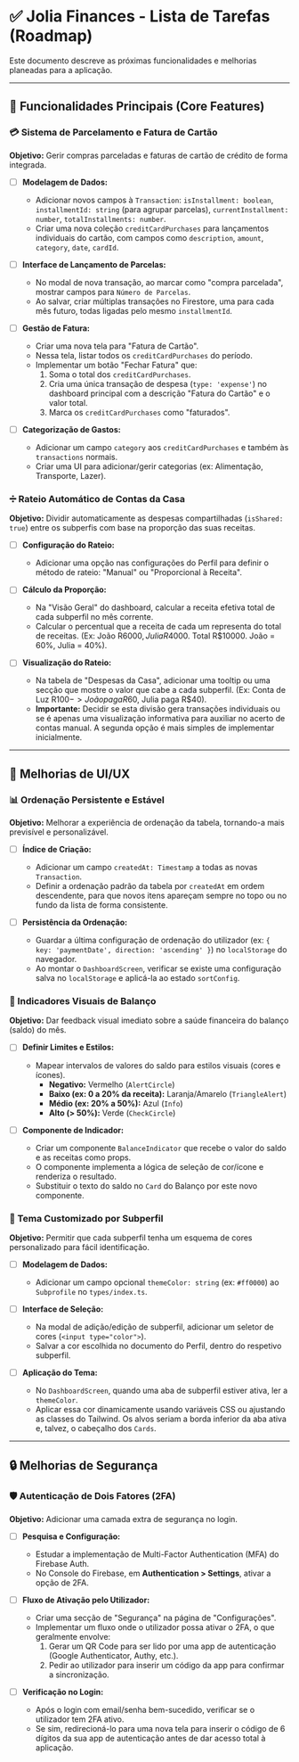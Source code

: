 # ✅ Jolia Finances - Lista de Tarefas (Roadmap)

Este documento descreve as próximas funcionalidades e melhorias planeadas para a aplicação.

---

## 🎯 Funcionalidades Principais (Core Features)

### 💳 Sistema de Parcelamento e Fatura de Cartão

**Objetivo:** Gerir compras parceladas e faturas de cartão de crédito de forma integrada.

-   [ ] **Modelagem de Dados:**
    -   Adicionar novos campos à `Transaction`: `isInstallment: boolean`, `installmentId: string` (para agrupar parcelas), `currentInstallment: number`, `totalInstallments: number`.
    -   Criar uma nova coleção `creditCardPurchases` para lançamentos individuais do cartão, com campos como `description`, `amount`, `category`, `date`, `cardId`.

-   [ ] **Interface de Lançamento de Parcelas:**
    -   No modal de nova transação, ao marcar como "compra parcelada", mostrar campos para `Número de Parcelas`.
    -   Ao salvar, criar múltiplas transações no Firestore, uma para cada mês futuro, todas ligadas pelo mesmo `installmentId`.

-   [ ] **Gestão de Fatura:**
    -   Criar uma nova tela para "Fatura de Cartão".
    -   Nessa tela, listar todos os `creditCardPurchases` do período.
    -   Implementar um botão "Fechar Fatura" que:
        1.  Soma o total dos `creditCardPurchases`.
        2.  Cria uma única transação de despesa (`type: 'expense'`) no dashboard principal com a descrição "Fatura do Cartão" e o valor total.
        3.  Marca os `creditCardPurchases` como "faturados".

-   [ ] **Categorização de Gastos:**
    -   Adicionar um campo `category` aos `creditCardPurchases` e também às `transactions` normais.
    -   Criar uma UI para adicionar/gerir categorias (ex: Alimentação, Transporte, Lazer).

### ➗ Rateio Automático de Contas da Casa

**Objetivo:** Dividir automaticamente as despesas compartilhadas (`isShared: true`) entre os subperfis com base na proporção das suas receitas.

-   [ ] **Configuração do Rateio:**
    -   Adicionar uma opção nas configurações do Perfil para definir o método de rateio: "Manual" ou "Proporcional à Receita".

-   [ ] **Cálculo da Proporção:**
    -   Na "Visão Geral" do dashboard, calcular a receita efetiva total de cada subperfil no mês corrente.
    -   Calcular o percentual que a receita de cada um representa do total de receitas. (Ex: João R$6000, Julia R$4000. Total R$10000. João = 60%, Julia = 40%).

-   [ ] **Visualização do Rateio:**
    -   Na tabela de "Despesas da Casa", adicionar uma tooltip ou uma secção que mostre o valor que cabe a cada subperfil. (Ex: Conta de Luz R$100 -> João paga R$60, Julia paga R$40).
    -   **Importante:** Decidir se esta divisão gera transações individuais ou se é apenas uma visualização informativa para auxiliar no acerto de contas manual. A segunda opção é mais simples de implementar inicialmente.

---

## 💅 Melhorias de UI/UX

### 📊 Ordenação Persistente e Estável

**Objetivo:** Melhorar a experiência de ordenação da tabela, tornando-a mais previsível e personalizável.

-   [ ] **Índice de Criação:**
    -   Adicionar um campo `createdAt: Timestamp` a todas as novas `Transaction`.
    -   Definir a ordenação padrão da tabela por `createdAt` em ordem descendente, para que novos itens apareçam sempre no topo ou no fundo da lista de forma consistente.

-   [ ] **Persistência da Ordenação:**
    -   Guardar a última configuração de ordenação do utilizador (ex: `{ key: 'paymentDate', direction: 'ascending' }`) no `localStorage` do navegador.
    -   Ao montar o `DashboardScreen`, verificar se existe uma configuração salva no `localStorage` e aplicá-la ao estado `sortConfig`.

### 🎨 Indicadores Visuais de Balanço

**Objetivo:** Dar feedback visual imediato sobre a saúde financeira do balanço (saldo) do mês.

-   [ ] **Definir Limites e Estilos:**
    -   Mapear intervalos de valores do saldo para estilos visuais (cores e ícones).
        -   **Negativo:** Vermelho (`AlertCircle`)
        -   **Baixo (ex: 0 a 20% da receita):** Laranja/Amarelo (`TriangleAlert`)
        -   **Médio (ex: 20% a 50%):** Azul (`Info`)
        -   **Alto (> 50%):** Verde (`CheckCircle`)

-   [ ] **Componente de Indicador:**
    -   Criar um componente `BalanceIndicator` que recebe o valor do saldo e as receitas como props.
    -   O componente implementa a lógica de seleção de cor/ícone e renderiza o resultado.
    -   Substituir o texto do saldo no `Card` do Balanço por este novo componente.

### 🎨 Tema Customizado por Subperfil

**Objetivo:** Permitir que cada subperfil tenha um esquema de cores personalizado para fácil identificação.

-   [ ] **Modelagem de Dados:**
    -   Adicionar um campo opcional `themeColor: string` (ex: `#ff0000`) ao `Subprofile` no `types/index.ts`.

-   [ ] **Interface de Seleção:**
    -   Na modal de adição/edição de subperfil, adicionar um seletor de cores (`<input type="color">`).
    -   Salvar a cor escolhida no documento do Perfil, dentro do respetivo subperfil.

-   [ ] **Aplicação do Tema:**
    -   No `DashboardScreen`, quando uma aba de subperfil estiver ativa, ler a `themeColor`.
    -   Aplicar essa cor dinamicamente usando variáveis CSS ou ajustando as classes do Tailwind. Os alvos seriam a borda inferior da aba ativa e, talvez, o cabeçalho dos `Cards`.

---

## 🔒 Melhorias de Segurança

### 🛡️ Autenticação de Dois Fatores (2FA)

**Objetivo:** Adicionar uma camada extra de segurança no login.

-   [ ] **Pesquisa e Configuração:**
    -   Estudar a implementação de Multi-Factor Authentication (MFA) do Firebase Auth.
    -   No Console do Firebase, em **Authentication > Settings**, ativar a opção de 2FA.

-   [ ] **Fluxo de Ativação pelo Utilizador:**
    -   Criar uma secção de "Segurança" na página de "Configurações".
    -   Implementar um fluxo onde o utilizador possa ativar o 2FA, o que geralmente envolve:
        1.  Gerar um QR Code para ser lido por uma app de autenticação (Google Authenticator, Authy, etc.).
        2.  Pedir ao utilizador para inserir um código da app para confirmar a sincronização.

-   [ ] **Verificação no Login:**
    -   Após o login com email/senha bem-sucedido, verificar se o utilizador tem 2FA ativo.
    -   Se sim, redirecioná-lo para uma nova tela para inserir o código de 6 dígitos da sua app de autenticação antes de dar acesso total à aplicação.